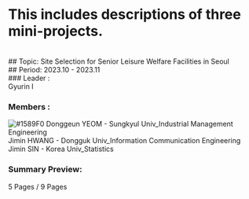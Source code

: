 # This includes descriptions of three mini-projects.<br/>
<br/>
## Topic: Site Selection for Senior Leisure Welfare Facilities in Seoul<br/>
## Period: 2023.10 - 2023.11 <br/>
### Leader : <br/>
Gyurin I <br/>

### Members : <br/>
![#1589F0](https://placehold.co/15x15/1589F0/1589F0.png) Donggeun YEOM - Sungkyul Univ_Industrial Management Engineering <br/>
Jimin HWANG - Dongguk Univ_Information Communication Engineering <br/>
Jimin SIN - Korea Univ_Statistics

### Summary Preview:<br/>
5 Pages / 9 Pages<br/>
<br/>


